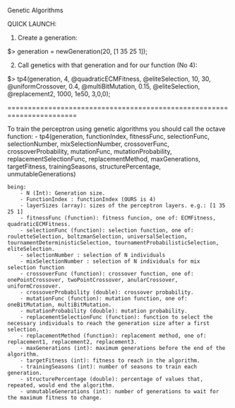 Genetic Algorithms

QUICK LAUNCH:

1) Create a generation: 

$> generation = newGeneration(20, [1 35 25 1]);

2) Call genetics with that generation and for our function (No 4): 

$> tp4(generation, 4, @quadraticECMFitness, @eliteSelection, 10, 30, @uniformCrossover, 0.4, @multiBitMutation, 0.15, @eliteSelection, @replacement2, 1000, 1e50, 3,0,0); 

=======================================================================

To train the perceptron using genetic algorithms you should call the octave function:
        - tp4(generation, functionIndex, fitnessFunc, selectionFunc, selectionNumber, mixSelectionNumber, crossoverFunc, crossoverProbability, mutationFunc, mutationProbability, replacementSelectionFunc, replacementMethod, maxGenerations, targetFitness, trainingSeasons, structurePercentage, unmutableGenerations)
    
    being:
        - N (Int): Generation size.
        - FunctionIndex : functionIndex (OURS is 4)
        - layerSizes (array): sizes of the perceptron layers. e.g.: [1 35 25 1]
        - fitnessFunc (function): fitness funcion, one of: ECMFitness, quadraticECMFitness.
        - selectionFunc (function): selection function, one of: rouletteSelection, boltzmanSelection, universalSelection, tournamentDeterministicSelection, tournamentProbabilisticSelection, eliteSelection.
        - selectionNumber : selection of N individuals
        - mixSelectionNumber : selection of N individuals for mix selection function
        - crossoverFunc (function): crossover function, one of: onePointCrossover, twoPointCrossover, anularCrossover, uniformCrossover.
        - crossoverProbability (double): crossover probability.
        - mutationFunc (function): mutation function, one of: oneBitMutation, multiBitMutation.
        - mutationProbability (double): mutation probability.
        - replacementSelectionFunc (function): function to select the necessary individuals to reach the generation size after a first selection.
        - replacementMethod (function): replacement method, one of: replacement1, replacement2, replacement3.
        - maxGenerations (int): maximum generations before the end of the algorithm.
        - targetFitness (int): fitness to reach in the algorithm.
        - trainingSeasons (int): number of seasons to train each generation.
        - structurePercentage (double): percentage of values that, repeated, would end the algorithm.
        - unmutableGenerations (int): number of generations to wait for the maximum fitness to change.

